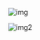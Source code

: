 ![img](https://user-images.githubusercontent.com/37017392/116047700-916fd100-a69e-11eb-8795-3ce73906e0c9.PNG)

![img2](https://user-images.githubusercontent.com/37017392/116047714-95035800-a69e-11eb-99d6-a70c62fa69a7.PNG)
